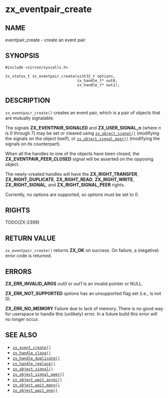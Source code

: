 # zx_eventpair_create

## NAME

<!-- Updated by update-docs-from-abigen, do not edit. -->

eventpair_create - create an event pair

## SYNOPSIS

<!-- Updated by update-docs-from-abigen, do not edit. -->

```
#include <zircon/syscalls.h>

zx_status_t zx_eventpair_create(uint32_t options,
                                zx_handle_t* out0,
                                zx_handle_t* out1);
```

## DESCRIPTION

`zx_eventpair_create()` creates an event pair, which is a pair of objects that
are mutually signalable.

The signals **ZX_EVENTPAIR_SIGNALED** and **ZX_USER_SIGNAL_n** (where *n* is 0 through 7)
may be set or cleared using [`zx_object_signal()`] (modifying the signals on the
object itself), or [`zx_object_signal_peer()`] (modifying the signals on its
counterpart).

When all the handles to one of the objects have been closed, the
**ZX_EVENTPAIR_PEER_CLOSED** signal will be asserted on the opposing object.

The newly-created handles will have the **ZX_RIGHT_TRANSFER**,
**ZX_RIGHT_DUPLICATE**, **ZX_RIGHT_READ**, **ZX_RIGHT_WRITE**, **ZX_RIGHT_SIGNAL**,
and **ZX_RIGHT_SIGNAL_PEER** rights.

Currently, no options are supported, so *options* must be set to 0.


## RIGHTS

<!-- Updated by update-docs-from-abigen, do not edit. -->

TODO(ZX-2399)

## RETURN VALUE

`zx_eventpair_create()` returns **ZX_OK** on success. On failure, a (negative)
error code is returned.


## ERRORS

**ZX_ERR_INVALID_ARGS**  *out0* or *out1* is an invalid pointer or NULL.

**ZX_ERR_NOT_SUPPORTED**  *options* has an unsupported flag set (i.e., is not 0).

**ZX_ERR_NO_MEMORY**  Failure due to lack of memory.
There is no good way for userspace to handle this (unlikely) error.
In a future build this error will no longer occur.


## SEE ALSO

 - [`zx_event_create()`]
 - [`zx_handle_close()`]
 - [`zx_handle_duplicate()`]
 - [`zx_handle_replace()`]
 - [`zx_object_signal()`]
 - [`zx_object_signal_peer()`]
 - [`zx_object_wait_async()`]
 - [`zx_object_wait_many()`]
 - [`zx_object_wait_one()`]

<!-- References updated by update-docs-from-abigen, do not edit. -->

[`zx_event_create()`]: event_create.md
[`zx_handle_close()`]: handle_close.md
[`zx_handle_duplicate()`]: handle_duplicate.md
[`zx_handle_replace()`]: handle_replace.md
[`zx_object_signal()`]: object_signal.md
[`zx_object_signal_peer()`]: object_signal_peer.md
[`zx_object_wait_async()`]: object_wait_async.md
[`zx_object_wait_many()`]: object_wait_many.md
[`zx_object_wait_one()`]: object_wait_one.md
